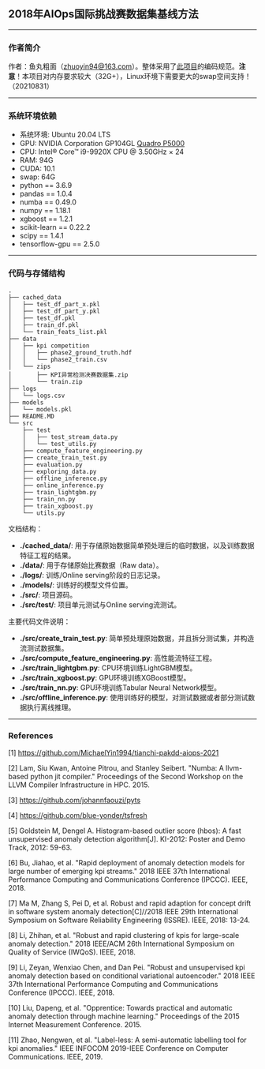 ## 2018年AIOps国际挑战赛数据集基线方法

---
### **作者简介**

作者：鱼丸粗面（zhuoyin94@163.com）。整体采用了[此项目](https://github.com/MichaelYin1994/python-style-guide)的编码规范。**注意**！本项目对内存要求较大（32G+），Linux环境下需要更大的swap空间支持！（20210831）

---
### **系统环境依赖**

- 系统环境: Ubuntu 20.04 LTS
- GPU: NVIDIA Corporation GP104GL [Quadro P5000](16G)
- CPU: Intel® Core™ i9-9920X CPU @ 3.50GHz × 24
- RAM: 94G
- CUDA: 10.1
- swap: 64G
- python == 3.6.9
- pandas == 1.0.4
- numba == 0.49.0
- numpy == 1.18.1
- xgboost == 1.2.1
- scikit-learn == 0.22.2
- scipy == 1.4.1
- tensorflow-gpu == 2.5.0

---
### **代码与存储结构**

```
.
├── cached_data
│   ├── test_df_part_x.pkl
│   ├── test_df_part_y.pkl
│   ├── test_df.pkl
│   ├── train_df.pkl
│   └── train_feats_list.pkl
├── data
│   ├── kpi competition
│   │   ├── phase2_ground_truth.hdf
│   │   └── phase2_train.csv
│   └── zips
│       ├── KPI异常检测决赛数据集.zip
│       └── train.zip
├── logs
│   └── logs.csv
├── models
│   └── models.pkl
├── README.MD
└── src
    ├── test
    │   ├── test_stream_data.py
    │   └── test_utils.py
    ├── compute_feature_engineering.py
    ├── create_train_test.py
    ├── evaluation.py
    ├── exploring_data.py
    ├── offline_inference.py
    ├── online_inference.py
    ├── train_lightgbm.py
    ├── train_nn.py
    ├── train_xgboost.py
    └── utils.py
```

文档结构：
- **./cached_data/**: 用于存储原始数据简单预处理后的临时数据，以及训练数据特征工程的结果。
- **./data/**: 用于存储原始比赛数据（Raw data）。
- **./logs/**: 训练/Online serving阶段的日志记录。
- **./models/**: 训练好的模型文件位置。
- **./src/**: 项目源码。
- **./src/test/**: 项目单元测试与Online serving流测试。

主要代码文件说明：
- **./src/create_train_test.py**: 简单预处理原始数据，并且拆分测试集，并构造流测试数据集。
- **./src/compute_feature_engineering.py**: 高性能流特征工程。
- **./src/train_lightgbm.py**: CPU环境训练LightGBM模型。
- **./src/train_xgboost.py**: GPU环境训练XGBoost模型。
- **./src/train_nn.py**: GPU环境训练Tabular Neural Network模型。
- **./src/offline_inference.py**: 使用训练好的模型，对测试数据或者部分测试数据执行离线推理。

---
### **References**

[1] https://github.com/MichaelYin1994/tianchi-pakdd-aiops-2021

[2] Lam, Siu Kwan, Antoine Pitrou, and Stanley Seibert. "Numba: A llvm-based python jit compiler." Proceedings of the Second Workshop on the LLVM Compiler Infrastructure in HPC. 2015.

[3] https://github.com/johannfaouzi/pyts

[4] https://github.com/blue-yonder/tsfresh

[5] Goldstein M, Dengel A. Histogram-based outlier score (hbos): A fast unsupervised anomaly detection algorithm[J]. KI-2012: Poster and Demo Track, 2012: 59-63.

[6] Bu, Jiahao, et al. "Rapid deployment of anomaly detection models for large number of emerging kpi streams." 2018 IEEE 37th International Performance Computing and Communications Conference (IPCCC). IEEE, 2018.

[7] Ma M, Zhang S, Pei D, et al. Robust and rapid adaption for concept drift in software system anomaly detection[C]//2018 IEEE 29th International Symposium on Software Reliability Engineering (ISSRE). IEEE, 2018: 13-24.

[8] Li, Zhihan, et al. "Robust and rapid clustering of kpis for large-scale anomaly detection." 2018 IEEE/ACM 26th International Symposium on Quality of Service (IWQoS). IEEE, 2018.

[9] Li, Zeyan, Wenxiao Chen, and Dan Pei. "Robust and unsupervised kpi anomaly detection based on conditional variational autoencoder." 2018 IEEE 37th International Performance Computing and Communications Conference (IPCCC). IEEE, 2018.

[10] Liu, Dapeng, et al. "Opprentice: Towards practical and automatic anomaly detection through machine learning." Proceedings of the 2015 Internet Measurement Conference. 2015.

[11] Zhao, Nengwen, et al. "Label-less: A semi-automatic labelling tool for kpi anomalies." IEEE INFOCOM 2019-IEEE Conference on Computer Communications. IEEE, 2019.

